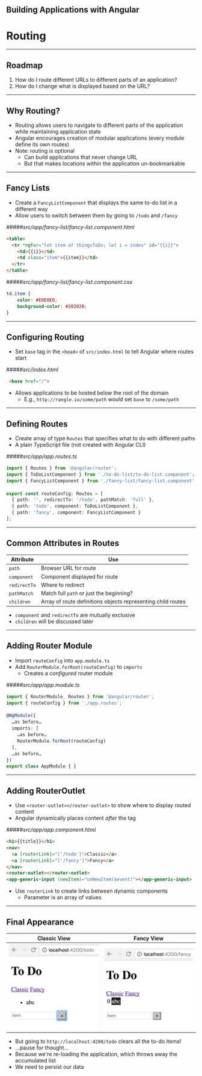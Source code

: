<!-- .slide: data-background="../content/images/title-slide.jpg" -->

## Building Applications with Angular

# Routing

---

## Roadmap

1. How do I route different URLs to different parts of an application?
1. How do I change what is displayed based on the URL?

---

## Why Routing?

- Routing allows users to navigate to different parts of the application
  while maintaining application state
- Angular encourages creation of modular applications (every module define its own routes)
- Note: routing is optional
  - Can build applications that never change URL
  - But that makes locations within the application un-bookmarkable

---

## Fancy Lists

- Create a `FancyListComponent` that displays the same to-do list in a different way
- Allow users to switch between them by going to `/todo` and `/fancy`

#####_src/app/fancy-list/fancy-list.component.html_
```html
<table>
  <tr *ngFor="let item of thingsToDo; let i = index" id="{{i}}">
    <td>{{i}}</td>
    <td class="item">{{item}}</td>
  </tr>
</table>
```

#####_src/app/fancy-list/fancy-list.component.css_
```css
td.item {
    color: #E0E0E0;
    background-color: #202020;
}
```

---

## Configuring Routing

- Set `base` tag in the `<head>` of `src/index.html` to tell Angular where routes start

#####_src/index.html_
```html
 <base href="/">
```

- Allows applications to be hosted below the root of the domain
  - E.g., `http://rangle.io/some/path` would set `base` to `/some/path`

---

## Defining Routes

- Create array of type `Routes` that specifies what to do with different paths
- A plain TypeScript file (not created with Angular CLI)

#####_src/app/app.routes.ts_
```ts
import { Routes } from '@angular/router';
import { ToDoListComponent } from './to-do-list/to-do-list.component';
import { FancyListComponent } from './fancy-list/fancy-list.component';

export const routeConfig: Routes = [
  { path: '', redirectTo: '/todo', pathMatch: 'full' },
  { path: 'todo', component: ToDoListComponent },
  { path: 'fancy', component: FancyListComponent }
];
```

---

## Common Attributes in Routes

| Attribute    | Use |
|--------------|--------------------------------------------------------------|
| `path`       | Browser URL for route                                        |
| `component`  | Component displayed for route                                |
| `redirectTo` | Where to redirect                                            |
| `pathMatch`  | Match full `path` or just the beginning?                     |
| `children`   | Array of route definitions objects representing child routes |

- `component` and `redirectTo` are mutually exclusive
- `children` will be discussed later

---

## Adding Router Module

- Import `routeConfig` into `app.module.ts`
- Add `RouterModule.forRoot(routeConfig)` to `imports`
  - Creates a *configured* router module

#####_src/app/app.module.ts_
```ts
import { RouterModule, Routes } from '@angular/router';
import { routeConfig } from './app.routes';

@NgModule({
  …as before…
  imports: [
    …as before…
    RouterModule.forRoot(routeConfig)
  ],
  …as before…
})
export class AppModule { }
```

---

## Adding RouterOutlet

- Use `<router-outlet></router-outlet>` to show where to display routed content
- Angular dynamically places content *after* the tag

#####_src/app/app.component.html_
```html
<h1>{{title}}</h1>
<nav>
  <a [routerLink]="['/todo']">Classic</a>
  <a [routerLink]="['/fancy']">Fancy</a>
</nav>
<router-outlet></router-outlet>
<app-generic-input (newItem)="onNewItem($event)"></app-generic-input>
```

- Use `routerLink` to create links between dynamic components
  - Parameter is an array of values


<!-- preview: https://plnkr.co/edit/3EH52DtjS1Z5fUbycMX9?p=preview -->

---

## Final Appearance

| Classic View | Fancy View |
|--------------|------------|
| ![Classic View](content/images/screenshot-classic-view.png) | ![Fancy View](content/images/screenshot-fancy-view.png) |

- But going to `http://localhost:4200/todo` clears all the to-do items!
- …pause for thought…
- Because we're re-loading the application, which throws away the accumulated list
- We need to persist our data
